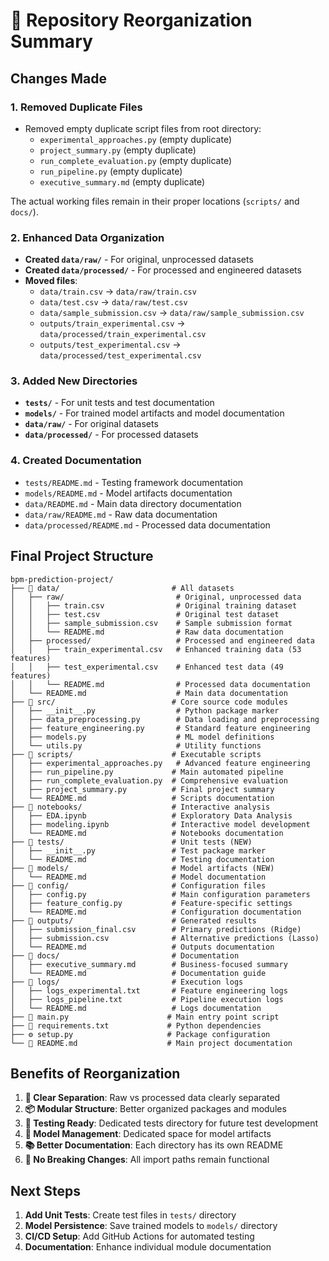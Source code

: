 # 🔧 Repository Reorganization Summary

## Changes Made

### 1. **Removed Duplicate Files**
- Removed empty duplicate script files from root directory:
  - `experimental_approaches.py` (empty duplicate)
  - `project_summary.py` (empty duplicate) 
  - `run_complete_evaluation.py` (empty duplicate)
  - `run_pipeline.py` (empty duplicate)
  - `executive_summary.md` (empty duplicate)

The actual working files remain in their proper locations (`scripts/` and `docs/`).

### 2. **Enhanced Data Organization**
- **Created `data/raw/`** - For original, unprocessed datasets
- **Created `data/processed/`** - For processed and engineered datasets
- **Moved files**:
  - `data/train.csv` → `data/raw/train.csv`
  - `data/test.csv` → `data/raw/test.csv`
  - `data/sample_submission.csv` → `data/raw/sample_submission.csv`
  - `outputs/train_experimental.csv` → `data/processed/train_experimental.csv`
  - `outputs/test_experimental.csv` → `data/processed/test_experimental.csv`

### 3. **Added New Directories**
- **`tests/`** - For unit tests and test documentation
- **`models/`** - For trained model artifacts and model documentation
- **`data/raw/`** - For original datasets
- **`data/processed/`** - For processed datasets

### 4. **Created Documentation**
- `tests/README.md` - Testing framework documentation
- `models/README.md` - Model artifacts documentation  
- `data/README.md` - Main data directory documentation
- `data/raw/README.md` - Raw data documentation
- `data/processed/README.md` - Processed data documentation

## Final Project Structure

```
bpm-prediction-project/
├── 📁 data/                         # All datasets
│   ├── raw/                         # Original, unprocessed data
│   │   ├── train.csv                # Original training dataset
│   │   ├── test.csv                 # Original test dataset
│   │   ├── sample_submission.csv    # Sample submission format
│   │   └── README.md                # Raw data documentation
│   ├── processed/                   # Processed and engineered data
│   │   ├── train_experimental.csv   # Enhanced training data (53 features)
│   │   ├── test_experimental.csv    # Enhanced test data (49 features)
│   │   └── README.md                # Processed data documentation
│   └── README.md                    # Main data documentation
├── 📁 src/                          # Core source code modules
│   ├── __init__.py                  # Python package marker
│   ├── data_preprocessing.py        # Data loading and preprocessing
│   ├── feature_engineering.py       # Standard feature engineering
│   ├── models.py                    # ML model definitions
│   └── utils.py                     # Utility functions
├── 📁 scripts/                      # Executable scripts
│   ├── experimental_approaches.py   # Advanced feature engineering
│   ├── run_pipeline.py             # Main automated pipeline
│   ├── run_complete_evaluation.py  # Comprehensive evaluation
│   ├── project_summary.py          # Final project summary
│   └── README.md                   # Scripts documentation
├── 📁 notebooks/                    # Interactive analysis
│   ├── EDA.ipynb                   # Exploratory Data Analysis
│   ├── modeling.ipynb              # Interactive model development
│   └── README.md                   # Notebooks documentation
├── 📁 tests/                        # Unit tests (NEW)
│   ├── __init__.py                 # Test package marker
│   └── README.md                   # Testing documentation
├── 📁 models/                       # Model artifacts (NEW)
│   └── README.md                   # Model documentation
├── 📁 config/                       # Configuration files
│   ├── config.py                   # Main configuration parameters
│   ├── feature_config.py           # Feature-specific settings
│   └── README.md                   # Configuration documentation
├── 📁 outputs/                      # Generated results
│   ├── submission_final.csv        # Primary predictions (Ridge)
│   ├── submission.csv              # Alternative predictions (Lasso)
│   └── README.md                   # Outputs documentation
├── 📁 docs/                         # Documentation
│   ├── executive_summary.md        # Business-focused summary
│   └── README.md                   # Documentation guide
├── 📁 logs/                         # Execution logs
│   ├── logs_experimental.txt       # Feature engineering logs
│   ├── logs_pipeline.txt           # Pipeline execution logs
│   └── README.md                   # Logs documentation
├── 🚀 main.py                      # Main entry point script
├── 🔧 requirements.txt             # Python dependencies
├── ⚙️ setup.py                     # Package configuration
└── 📖 README.md                    # Main project documentation
```

## Benefits of Reorganization

1. **🎯 Clear Separation**: Raw vs processed data clearly separated
2. **📦 Modular Structure**: Better organized packages and modules
3. **🧪 Testing Ready**: Dedicated tests directory for future test development
4. **🤖 Model Management**: Dedicated space for model artifacts
5. **📚 Better Documentation**: Each directory has its own README
6. **🚀 No Breaking Changes**: All import paths remain functional

## Next Steps

1. **Add Unit Tests**: Create test files in `tests/` directory
2. **Model Persistence**: Save trained models to `models/` directory
3. **CI/CD Setup**: Add GitHub Actions for automated testing
4. **Documentation**: Enhance individual module documentation
